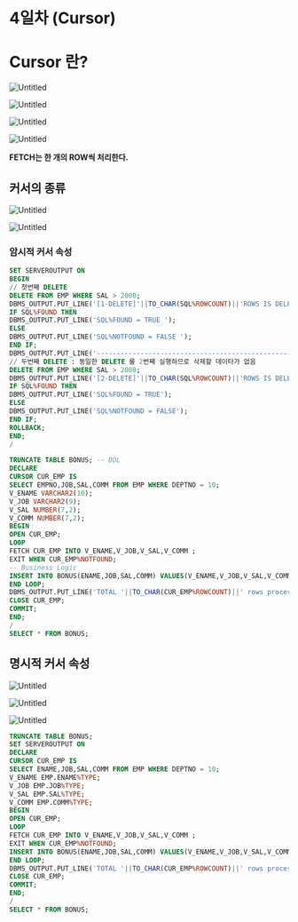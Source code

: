 # 4일차 (Cursor)

# Cursor 란?

![Untitled](4%E1%84%8B%E1%85%B5%E1%86%AF%E1%84%8E%E1%85%A1%20(Cursor)%202fb0a8ff62fa43e4ba39ba61ba55d5da/Untitled.png)

![Untitled](4%E1%84%8B%E1%85%B5%E1%86%AF%E1%84%8E%E1%85%A1%20(Cursor)%202fb0a8ff62fa43e4ba39ba61ba55d5da/Untitled%201.png)

![Untitled](4%E1%84%8B%E1%85%B5%E1%86%AF%E1%84%8E%E1%85%A1%20(Cursor)%202fb0a8ff62fa43e4ba39ba61ba55d5da/Untitled%202.png)

![Untitled](4%E1%84%8B%E1%85%B5%E1%86%AF%E1%84%8E%E1%85%A1%20(Cursor)%202fb0a8ff62fa43e4ba39ba61ba55d5da/Untitled%203.png)

**FETCH는 한 개의 ROW씩 처리한다.**

## 커서의 종류

![Untitled](4%E1%84%8B%E1%85%B5%E1%86%AF%E1%84%8E%E1%85%A1%20(Cursor)%202fb0a8ff62fa43e4ba39ba61ba55d5da/Untitled%204.png)

![Untitled](4%E1%84%8B%E1%85%B5%E1%86%AF%E1%84%8E%E1%85%A1%20(Cursor)%202fb0a8ff62fa43e4ba39ba61ba55d5da/Untitled%205.png)

### 암시적 커서 속성

```sql
SET SERVEROUTPUT ON
BEGIN
// 첫번째 DELETE
DELETE FROM EMP WHERE SAL > 2000;
DBMS_OUTPUT.PUT_LINE('[1-DELETE]'||TO_CHAR(SQL%ROWCOUNT)||'ROWS IS DELETED');
IF SQL%FOUND THEN
DBMS_OUTPUT.PUT_LINE('SQL%FOUND = TRUE ');
ELSE
DBMS_OUTPUT.PUT_LINE('SQL%NOTFOUND = FALSE ');
END IF;
DBMS_OUTPUT.PUT_LINE('-------------------------------------------------');
// 두번째 DELETE : 동일한 DELETE 를 2번째 실행하므로 삭제할 데이타가 없음
DELETE FROM EMP WHERE SAL > 2000;
DBMS_OUTPUT.PUT_LINE('[2-DELETE]'||TO_CHAR(SQL%ROWCOUNT)||'ROWS IS DELETED');
IF SQL%FOUND THEN
DBMS_OUTPUT.PUT_LINE('SQL%FOUND = TRUE');
ELSE
DBMS_OUTPUT.PUT_LINE('SQL%NOTFOUND = FALSE');
END IF;
ROLLBACK;
END;
/
```

```sql
TRUNCATE TABLE BONUS; -- DDL
DECLARE
CURSOR CUR_EMP IS
SELECT EMPNO,JOB,SAL,COMM FROM EMP WHERE DEPTNO = 10;
V_ENAME VARCHAR2(10);
V_JOB VARCHAR2(9);
V_SAL NUMBER(7,2);
V_COMM NUMBER(7,2);
BEGIN
OPEN CUR_EMP;
LOOP
FETCH CUR_EMP INTO V_ENAME,V_JOB,V_SAL,V_COMM ;
EXIT WHEN CUR_EMP%NOTFOUND;
-- Business Logic
INSERT INTO BONUS(ENAME,JOB,SAL,COMM) VALUES(V_ENAME,V_JOB,V_SAL,V_COMM); 
END LOOP;
DBMS_OUTPUT.PUT_LINE('TOTAL '||TO_CHAR(CUR_EMP%ROWCOUNT)||' rows processed');
CLOSE CUR_EMP;
COMMIT;
END;
/
SELECT * FROM BONUS;
```

## 명시적 커서 속성

![Untitled](4%E1%84%8B%E1%85%B5%E1%86%AF%E1%84%8E%E1%85%A1%20(Cursor)%202fb0a8ff62fa43e4ba39ba61ba55d5da/Untitled%206.png)

![Untitled](4%E1%84%8B%E1%85%B5%E1%86%AF%E1%84%8E%E1%85%A1%20(Cursor)%202fb0a8ff62fa43e4ba39ba61ba55d5da/Untitled%207.png)

![Untitled](4%E1%84%8B%E1%85%B5%E1%86%AF%E1%84%8E%E1%85%A1%20(Cursor)%202fb0a8ff62fa43e4ba39ba61ba55d5da/Untitled%208.png)

```sql
TRUNCATE TABLE BONUS;
SET SERVEROUTPUT ON
DECLARE
CURSOR CUR_EMP IS
SELECT ENAME,JOB,SAL,COMM FROM EMP WHERE DEPTNO = 10;
V_ENAME EMP.ENAME%TYPE;
V_JOB EMP.JOB%TYPE;
V_SAL EMP.SAL%TYPE;
V_COMM EMP.COMM%TYPE;
BEGIN
OPEN CUR_EMP;
LOOP
FETCH CUR_EMP INTO V_ENAME,V_JOB,V_SAL,V_COMM ;
EXIT WHEN CUR_EMP%NOTFOUND;
INSERT INTO BONUS(ENAME,JOB,SAL,COMM) VALUES(V_ENAME,V_JOB,V_SAL,V_COMM);
END LOOP;
DBMS_OUTPUT.PUT_LINE('TOTAL '||TO_CHAR(CUR_EMP%ROWCOUNT)||' rows processed');
CLOSE CUR_EMP;
COMMIT;
END;
/
SELECT * FROM BONUS;
```
